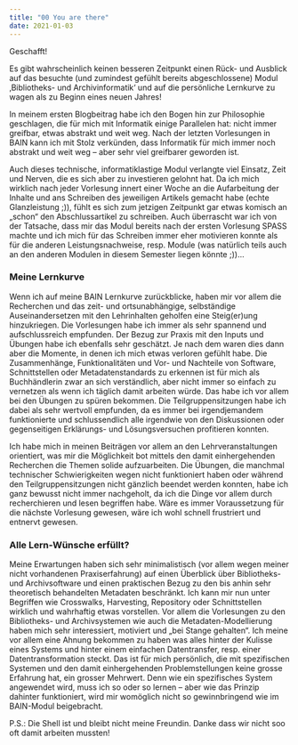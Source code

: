 ```yaml
---
title: "00 You are there"
date: 2021-01-03
---
```

Geschafft!

Es gibt wahrscheinlich keinen besseren Zeitpunkt einen Rück- und Ausblick auf das besuchte (und zumindest gefühlt bereits abgeschlossene) Modul ‚Bibliotheks- und Archivinformatik‘ und auf die persönliche Lernkurve zu wagen als zu Beginn eines neuen Jahres!

In meinem ersten Blogbeitrag habe ich den Bogen hin zur Philosophie geschlagen, die für mich mit Informatik einige Parallelen hat: nicht immer greifbar, etwas abstrakt und weit weg. Nach der letzten Vorlesungen in BAIN kann ich mit Stolz verkünden, dass Informatik für mich immer noch abstrakt und weit weg – aber sehr viel greifbarer geworden ist. 

Auch dieses technische, informatiklastige Modul verlangte viel Einsatz, Zeit und Nerven, die es sich aber zu investieren gelohnt hat. Da ich mich wirklich nach jeder Vorlesung innert einer Woche an die Aufarbeitung der Inhalte und ans Schreiben des jeweiligen Artikels gemacht habe (echte Glanzleistung ;)), fühlt es sich zum jetzigen Zeitpunkt gar etwas komisch an „schon“ den Abschlussartikel zu schreiben. Auch überrascht war ich von der Tatsache, dass mir das Modul bereits nach der ersten Vorlesung SPASS machte und ich mich für das Schreiben immer eher motivieren konnte als für die anderen Leistungsnachweise, resp. Module (was natürlich teils auch an den anderen Modulen in diesem Semester liegen könnte ;))…

### Meine Lernkurve
Wenn ich auf meine BAIN Lernkurve zurückblicke, haben mir vor allem die Recherchen und das zeit- und ortsunabhängige, selbständige Auseinandersetzen mit den Lehrinhalten geholfen eine Steig(er)ung hinzukriegen. Die Vorlesungen habe ich immer als sehr spannend und aufschlussreich empfunden. Der Bezug zur Praxis mit den Inputs und Übungen habe ich ebenfalls sehr geschätzt. Je nach dem waren dies dann aber die Momente, in denen ich mich etwas verloren gefühlt habe. Die Zusammenhänge, Funktionalitäten und Vor- und Nachteile von Software, Schnittstellen oder Metadatenstandards zu erkennen ist für mich als Buchhändlerin zwar an sich verständlich, aber nicht immer so einfach zu vernetzen als wenn ich täglich damit arbeiten würde. Das habe ich vor allem bei den Übungen zu spüren bekommen. Die Teilgruppensitzungen habe ich dabei als sehr wertvoll empfunden, da es immer bei irgendjemandem funktionierte und schlussendlich alle irgendwie von den Diskussionen oder gegenseitigen Erklärungs- und Lösungsversuchen profitieren konnten.

Ich habe mich in meinen Beiträgen vor allem an den Lehrveranstaltungen orientiert, was mir die Möglichkeit bot mittels den damit einhergehenden Recherchen die Themen solide aufzuarbeiten. Die Übungen, die manchmal technischer Schwierigkeiten wegen nicht funktioniert haben oder während den Teilgruppensitzungen nicht gänzlich beendet werden konnten, habe ich ganz bewusst nicht immer nachgeholt, da ich die Dinge vor allem durch recherchieren und lesen begriffen habe. Wäre es immer Voraussetzung für die nächste Vorlesung gewesen, wäre ich wohl schnell frustriert und entnervt gewesen.

### Alle Lern-Wünsche erfüllt?
Meine Erwartungen haben sich sehr minimalistisch (vor allem wegen meiner nicht vorhandenen Praxiserfahrung) auf einen Überblick über Bibliotheks- und Archivsoftware und einen praktischen Bezug zu den bis anhin sehr theoretisch behandelten Metadaten beschränkt. Ich kann mir nun unter Begriffen wie Crosswalks, Harvesting, Repository oder Schnittstellen wirklich und wahrhaftig etwas vorstellen. Vor allem die Vorlesungen zu den Bibliotheks- und Archivsystemen wie auch die Metadaten-Modellierung haben mich sehr interessiert, motiviert und „bei Stange gehalten“. 
Ich meine vor allem eine Ahnung bekommen zu haben was alles hinter der Kulisse eines Systems und hinter einem einfachen Datentransfer, resp. einer Datentransformation steckt. Das ist für mich persönlich, die mit spezifischen Systemen und den damit einhergehenden Problemstellungen keine grosse Erfahrung hat, ein grosser Mehrwert. Denn wie ein spezifisches System angewendet wird, muss ich so oder so lernen – aber wie das Prinzip dahinter funktioniert, wird mir womöglich nicht so gewinnbringend wie im BAIN-Modul beigebracht.

P.S.: Die Shell ist und bleibt nicht meine Freundin. Danke dass wir nicht soo oft damit arbeiten mussten! 

